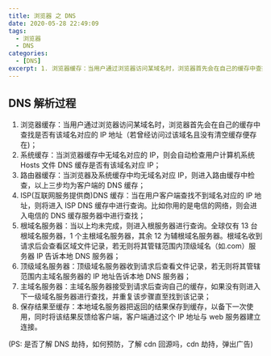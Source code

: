 ```yaml
---
title: 浏览器 之 DNS
date: 2020-05-28 22:49:09
tags:
  - 浏览器
  - DNS
categories:
  - [DNS]
excerpt: 1. 浏览器缓存：当用户通过浏览器访问某域名时，浏览器首先会在自己的缓存中查找是否有该域名对应的 IP 地址（若曾经访问过该域名且没有清空缓存便存在)；
---
```


## DNS 解析过程

1. 浏览器缓存：当用户通过浏览器访问某域名时，浏览器首先会在自己的缓存中查找是否有该域名对应的 IP 地址（若曾经访问过该域名且没有清空缓存便存在)；
2. 系统缓存：当浏览器缓存中无域名对应的 IP，则会自动检查用户计算机系统 Hosts 文件 DNS 缓存是否有该域名对应 IP；
3. 路由器缓存：当浏览器及系统缓存中均无域名对应 IP，则进入路由缓存中检查，以上三步均为客户端的 DNS 缓存；
4. ISP(互联网服务提供商)DNS 缓存：当在用户客户端查找不到域名对应的 IP 地址，则将进入 ISP DNS 缓存中进行查询。比如你用的是电信的网络，则会进入电信的 DNS 缓存服务器中进行查找；
5. 根域名服务器：当以上均未完成，则进入根服务器进行查询。全球仅有 13 台根域名服务器，1 个主根域名服务器，其余 12 为辅根域名服务器。根域名收到请求后会查看区域文件记录，若无则将其管辖范围内顶级域名（如.com）服务器 IP 告诉本地 DNS 服务器；
6. 顶级域名服务器：顶级域名服务器收到请求后查看文件记录，若无则将其管辖范围内主域名服务器的 IP 地址告诉本地 DNS 服务器；
7. 主域名服务器：主域名服务器接受到请求后查询自己的缓存，如果没有则进入下一级域名服务器进行查找，并重复该步骤直至找到该记录；
8. 保存结果至缓存：本地域名服务器把返回的结果保存到缓存，以备下一次使用，同时将该结果反馈给客户端，客户端通过这个 IP 地址与 web 服务器建立连接。

(PS: 是否了解 DNS 劫持，如何预防，了解 cdn 回源吗，cdn 劫持，弹出广告)
